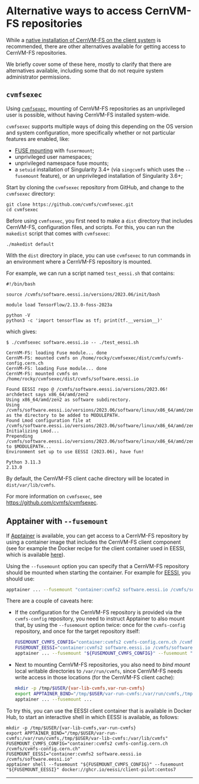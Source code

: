 # Alternative ways to access CernVM-FS repositories

While a [native installation of CernVM-FS on the client system](client.md)
is recommended, there are other alternatives available for getting access to CernVM-FS repositories.

We briefly cover some of these here, mostly to clarify that there are alternatives available,
including some that do not require system administrator permissions.

## `cvmfsexec`

Using [`cvmfsexec`](https://github.com/cvmfs/cvmfsexec), mounting of CernVM-FS repositories as
an unprivileged user is possible, without having CernVM-FS installed system-wide.

`cvmfsexec` supports multiple ways of doing this depending on the OS version and system configuration,
more specifically whether or not particular features are enabled, like:

* [FUSE mounting](https://www.kernel.org/doc/html/latest/filesystems/fuse.html) with `fusermount`;
* unprivileged user namespaces;
* unprivileged namespace fuse mounts;
* a `setuid` installation of Singularity 3.4+ (via `singcvmfs` which uses the `--fusemount` feature),
  or an unprivileged installation of Singularity 3.6+;

Start by cloning the `cvmfsexec` repository from GitHub, and change to the `cvmfsexec` directory:

```
git clone https://github.com/cvmfs/cvmfsexec.git
cd cvmfsexec
```

Before using `cvmfsexec`, you first need to make a `dist` directory that includes CernVM-FS, configuration files,
and scripts. For this, you can run the `makedist` script that comes with `cvmfsexec`:

```
./makedist default
```

With the `dist` directory in place, you can use `cvmfsexec` to run commands in an environment
where a CernVM-FS repository is mounted.

For example, we can run a script named `test_eessi.sh` that contains:

```shell
#!/bin/bash

source /cvmfs/software.eessi.io/versions/2023.06/init/bash

module load TensorFlow/2.13.0-foss-2023a

python -V
python3 -c 'import tensorflow as tf; print(tf.__version__)'
```

which gives:
```
$ ./cvmfsexec software.eessi.io -- ./test_eessi.sh

CernVM-FS: loading Fuse module... done
CernVM-FS: mounted cvmfs on /home/rocky/cvmfsexec/dist/cvmfs/cvmfs-config.cern.ch
CernVM-FS: loading Fuse module... done
CernVM-FS: mounted cvmfs on /home/rocky/cvmfsexec/dist/cvmfs/software.eessi.io

Found EESSI repo @ /cvmfs/software.eessi.io/versions/2023.06!
archdetect says x86_64/amd/zen2
Using x86_64/amd/zen2 as software subdirectory.
Using /cvmfs/software.eessi.io/versions/2023.06/software/linux/x86_64/amd/zen2/modules/all as the directory to be added to MODULEPATH.
Found Lmod configuration file at /cvmfs/software.eessi.io/versions/2023.06/software/linux/x86_64/amd/zen2/.lmod/lmodrc.lua
Initializing Lmod...
Prepending /cvmfs/software.eessi.io/versions/2023.06/software/linux/x86_64/amd/zen2/modules/all to $MODULEPATH...
Environment set up to use EESSI (2023.06), have fun!

Python 3.11.3
2.13.0
```

By default, the CernVM-FS client cache directory will be located in `dist/var/lib/cvmfs`.

For more information on `cvmfsexec`, see <https://github.com/cvmfs/cvmfsexec>.


## Apptainer with `--fusemount`

If [Apptainer](https://apptainer.org) is available, you can get access to a CernVM-FS repository
by using a container image that includes the CernVM-FS client component (see for example the Docker recipe
for the client container used in EESSI, which is available [here](https://github.com/EESSI/filesystem-layer/blob/main/containers/Dockerfile.EESSI-client-centos7)).

Using the `--fusemount` option you can specify that a CernVM-FS repository should be mounted
when starting the container. For example for [EESSI](../eessi/high-level-design.md#filesystem_layer),
you should use:

```bash
apptainer ... --fusemount "container:cvmfs2 software.eessi.io /cvmfs/software.eessi.io" ...
```

There are a couple of caveats here:

* If the configuration for the CernVM-FS repository is provided via the `cvmfs-config` repository,
  you need to instruct Apptainer to also mount that, by using the `--fusemount` option twice: once for
  the `cvmfs-config` repository, and once for the target repository itself:
  ```bash
  FUSEMOUNT_CVMFS_CONFIG="container:cvmfs2 cvmfs-config.cern.ch /cvmfs/cvmfs-config.cern.ch"
  FUSEMOUNT_EESSI="container:cvmfs2 software.eessi.io /cvmfs/software.eessi.io"
  apptainer ... --fusemount "${FUSEMOUNT_CVMFS_CONFIG}" --fusemount "${FUSEMOUNT_EESSI}" ...
  ```

* Next to mounting CernVM-FS repositories, you also need to *bind mount* local writable directories
  to `/var/run/cvmfs`, since CernVM-FS needs write access in those locations (for the CernVM-FS client cache):
  ```bash
  mkdir -p /tmp/$USER/{var-lib-cvmfs,var-run-cvmfs}
  export APPTAINER_BIND="/tmp/$USER/var-run-cvmfs:/var/run/cvmfs,/tmp/$USER/var-lib-cvmfs:/var/lib/cvmfs"
  apptainer ... --fusemount ...
  ```

To try this, you can use the EESSI client container that is available in Docker Hub,
to start an interactive shell in which EESSI is available, as follows:

```{ .bash .copy }
mkdir -p /tmp/$USER/{var-lib-cvmfs,var-run-cvmfs}
export APPTAINER_BIND="/tmp/$USER/var-run-cvmfs:/var/run/cvmfs,/tmp/$USER/var-lib-cvmfs:/var/lib/cvmfs"
FUSEMOUNT_CVMFS_CONFIG="container:cvmfs2 cvmfs-config.cern.ch /cvmfs/cvmfs-config.cern.ch"
FUSEMOUNT_EESSI="container:cvmfs2 software.eessi.io /cvmfs/software.eessi.io"
apptainer shell --fusemount "${FUSEMOUNT_CVMFS_CONFIG}" --fusemount "${FUSEMOUNT_EESSI}" docker://ghcr.io/eessi/client-pilot:centos7
```

---

